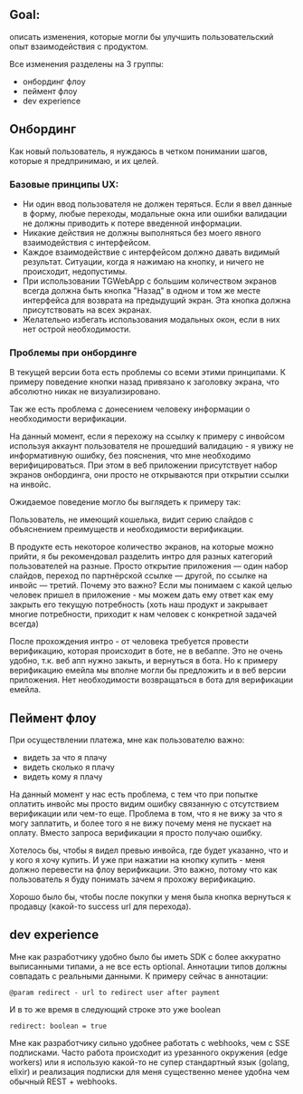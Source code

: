 ## Goal: 
описать изменения, которые могли бы улучшить пользовательский опыт взаимодействия с продуктом.

Все изменения разделены на 3 группы:
- онбординг флоу
- пеймент флоу
- dev experience
## Онбординг
Как новый пользователь, я нуждаюсь в четком понимании шагов, которые я предпринимаю, и их целей.
### Базовые принципы UX: 
- Ни один ввод пользователя не должен теряться. Если я ввел данные в форму, любые переходы, модальные окна или ошибки валидации не должны приводить к потере введенной информации.
- Никакие действия не должны выполняться без моего явного взаимодействия с интерфейсом.
- Каждое взаимодействие с интерфейсом должно давать видимый результат. Ситуации, когда я нажимаю на кнопку, и ничего не происходит, недопустимы.
- При использовании TGWebApp с большим количеством экранов всегда должна быть кнопка "Назад" в одном и том же месте интерфейса для возврата на предыдущий экран. Эта кнопка должна присутствовать на всех экранах.
- Желательно избегать использования модальных окон, если в них нет острой необходимости.

### Проблемы при онбординге
В текущей версии бота есть проблемы со всеми этими принципами. К примеру поведение кнопки назад привязано к заголовку экрана, что абсолютно никак не визуализировано.

Так же есть проблема с донесением человеку информации о необходимости верификации.

На данный момент, если я перехожу на ссылку к примеру с инвойсом используя аккаунт пользователя не прошедший валидацию - я увижу не информативную ошибку, без пояснения, что мне необходимо верифицироваться. При этом в веб приложении присутствует набор экранов онбординга, они просто не открываются при открытии ссылки на инвойс.

Ожидаемое поведение могло бы выглядеть к примеру так:

Пользователь, не имеющий кошелька, видит серию слайдов с объяснением преимуществ и необходимости верификации.

В продукте есть некоторое количество экранов, на которые можно прийти, я бы рекомендовал разделить интро для разных категорий пользователей на разные. Просто открытие приложения — один набор слайдов, переход по партнёрской ссылке — другой, по ссылке на инвойс — третий. Почему это важно? Если мы понимаем с какой целью человек пришел в приложение - мы можем дать ему ответ как ему закрыть его текущую потребность (хоть наш продукт и закрывает многие потребности, приходит к нам человек с конкретной задачей всегда)

После прохождения интро - от человека требуется провести верификацию, которая происходит в боте, не в вебаппе. Это не очень удобно, т.к. веб апп нужно закыть, и вернуться в бота. Но к примеру верификацию емейла мы вполне могли бы предложить и в веб версии приложения. Нет необходимости возвращаться в бота для верификации емейла.

## Пеймент флоу
 При осуществлении платежа, мне как пользователю важно:
 - видеть за что я плачу
 - видеть сколько я плачу
 - видеть кому я плачу

На данный момент у нас есть проблема, с тем что при попытке оплатить инвойс мы просто видим ошибку связанную с отсутствием верификации или чем-то еще. Проблема в том, что я не вижу за что я могу заплатить, и более того я не вижу почему меня не пускает на оплату. Вместо запроса верификации я просто получаю ошибку.

Хотелось бы, чтобы я видел превью инвойса, где будет указанно, что и у кого я хочу купить. И уже при нажатии на кнопку купить - меня должно перевести на флоу верификации. Это важно, потому что как пользователь я буду понимать зачем я прохожу верификацию. 

Хорошо было бы, чтобы после покупки у меня была кнопка вернуться к продавцу (какой-то success url для перехода).


## dev experience
Мне как разработчику удобно было бы иметь SDK с более аккуратно выписанными типами, а не все есть optional.
Аннотации типов должны совпадать с реальными данными. К примеру сейчас в аннотации:

`@param redirect - url to redirect user after payment`

И в то же время в следующий строке это уже boolean

`redirect: boolean = true`


Мне как разработчику сильно удобнее работать с webhooks, чем с SSE подписками. Часто работа происходит из урезанного окружения (edge workers) или я использую какой-то не супер стандартный язык (golang, elixir) и реализация подписки для меня существенно менее удобна чем обычный REST + webhooks.
